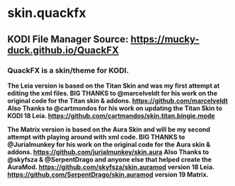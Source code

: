 # skin.quackfx

## KODI File Manager Source: https://mucky-duck.github.io/QuackFX

### QuackFX is a skin/theme for KODI.

**The Leia version is based on the Titan Skin 
and was my first attempt at editing the xml files. 
BIG THANKS to @marcelveldt for his work on the 
original code for the Titan skin & addons.
https://github.com/marcelveldt 
Also Thanks to @cartmondos for his work on updating 
the Titan Skin to KODI 18 Leia.
https://github.com/cartmandos/skin.titan.bingie.mode**


**The Matrix version is based on the Aura Skin 
and will be my second attempt with playing around 
with xml code. BIG THANKS to @Jurialmunkey for his work on the 
original code for the Aura skin & addons.
https://github.com/jurialmunkey/skin.aura 
Also Thanks to @skyfsza & @SerpentDrago and anyone 
else that helped create the AuraMod.
https://github.com/skyfsza/skin.auramod version 18 Leia.
https://github.com/SerpentDrago/skin.auramod version 19 Matrix.**


